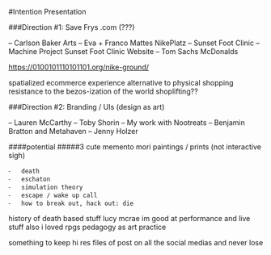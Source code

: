 #Intention Presentation



###Direction #1: Save Frys .com (???)

– Carlson Baker Arts
– Eva + Franco Mattes NikePlatz
– Sunset Foot Clinic 
– Machine Project Sunset Foot Clinic Website
– Tom Sachs McDonalds

https://0100101110101101.org/nike-ground/ 

spatialized ecommerce experience
alternative to physical shopping
resistance to the bezos-ization of the world
shoplifting??


###Direction #2: Branding / UIs (design as art)

– Lauren McCarthy
– Toby Shorin
– My work with Nootreats
– Benjamin Bratton and Metahaven
– Jenny Holzer


####potential 
#####3 cute memento mori paintings / prints (not interactive sigh)


	⁃	death
	⁃	eschaton
	⁃	simulation theory
	⁃	escape / wake up call
	⁃	how to break out, hack out: die

history of death based stuff
lucy mcrae
im good at performance and live stuff
also i loved rpgs
pedagogy as art practice

something to keep hi res files of
post on all the social medias and never lose

